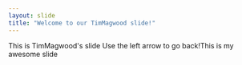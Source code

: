 ```yaml
---
layout: slide
title: "Welcome to our TimMagwood slide!"
---
```

This is TimMagwood's slide
Use the left arrow to go back!This is my awesome slide
